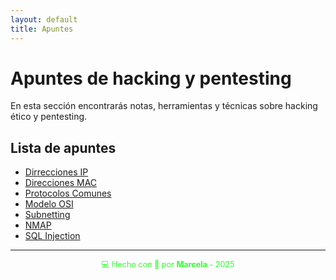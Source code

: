 ```yaml
---
layout: default
title: Apuntes
---
```


# Apuntes de hacking y pentesting

En esta sección encontrarás notas, herramientas y técnicas sobre hacking ético y pentesting.

## Lista de apuntes

- [Dirrecciones IP](direcciones_ip)
- [Direcciones MAC](direcciones_mac)
- [Protocolos Comunes](protocolos_comunes)
- [Modelo OSI](modelo_osi)
- [Subnetting](subnetting)
- [NMAP](nmap)
- [SQL Injection](sql_injection)

---

<div style="text-align:center; font-size: 0.9em; margint-top: 40px; color: #33ff33;">
    💻 Hecho con 💚 por <strong>Marcela</strong> - 2025
</div>